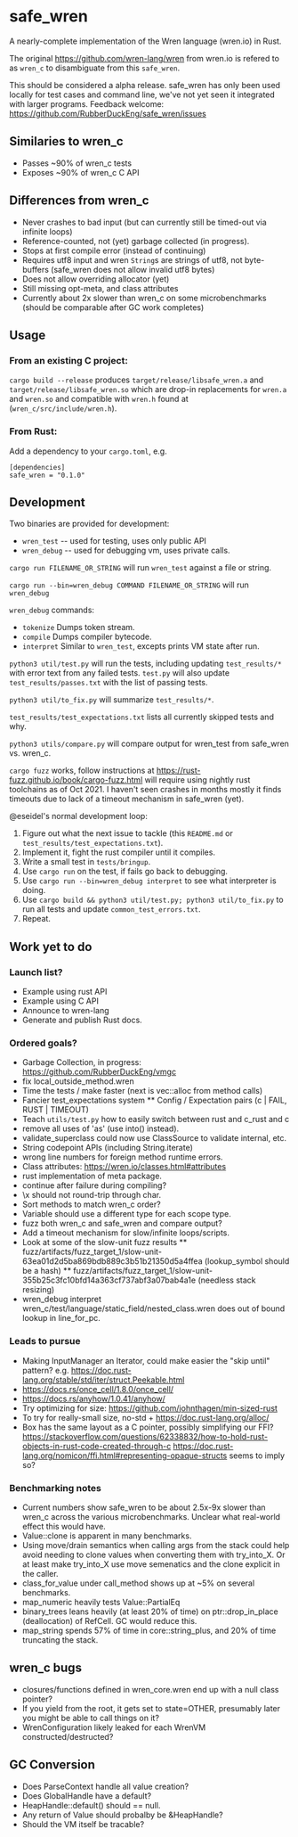 # safe_wren
A nearly-complete implementation of the Wren language (wren.io) in Rust.

The original https://github.com/wren-lang/wren from wren.io is
refered to as `wren_c` to disambiguate from this `safe_wren`.

This should be considered a alpha release.  safe_wren has only been used
locally for test cases and command line, we've not yet seen it integrated
with larger programs.  Feedback welcome: https://github.com/RubberDuckEng/safe_wren/issues

## Similaries to wren_c
* Passes ~90% of wren_c tests
* Exposes ~90% of wren_c C API

## Differences from wren_c
* Never crashes to bad input (but can currently still be timed-out via infinite loops)
* Reference-counted, not (yet) garbage collected (in progress).
* Stops at first compile error (instead of continuing)
* Requires utf8 input and wren `String`s are strings of utf8, not byte-buffers (safe_wren does not allow invalid utf8 bytes)
* Does not allow overriding allocator (yet)
* Still missing opt-meta, and class attributes
* Currently about 2x slower than wren_c on some microbenchmarks (should be comparable after GC work completes)

## Usage

### From an existing C project:

`cargo build --release` produces `target/release/libsafe_wren.a` and
`target/release/libsafe_wren.so` which are drop-in replacements for
`wren.a` and `wren.so` and compatible with `wren.h`
found at (`wren_c/src/include/wren.h`).


### From Rust:
Add a dependency to your `cargo.toml`, e.g.

```
[dependencies]
safe_wren = "0.1.0"
```

## Development

Two binaries are provided for development:
- `wren_test` -- used for testing, uses only public API
- `wren_debug` -- used for debugging vm, uses private calls.

`cargo run FILENAME_OR_STRING` will run `wren_test` against a file or string.


`cargo run --bin=wren_debug COMMAND FILENAME_OR_STRING` will run `wren_debug`

`wren_debug` commands:
* `tokenize` Dumps token stream.
* `compile`  Dumps compiler bytecode.
* `interpret` Similar to `wren_test`, excepts prints VM state after run.


`python3 util/test.py` will run the tests, including updating `test_results/*`
with error text from any failed tests.  `test.py` will also update
`test_results/passes.txt` with the list of passing tests.

`python3 util/to_fix.py` will summarize `test_results/*`.

`test_results/test_expectations.txt` lists all currently skipped tests and why.

`python3 utils/compare.py` will compare output for wren_test from safe_wren vs. wren_c.

`cargo fuzz` works, follow instructions at https://rust-fuzz.github.io/book/cargo-fuzz.html
will require using nightly rust toolchains as of Oct 2021.  I haven't seen crashes in months
mostly it finds timeouts due to lack of a timeout mechanism in safe_wren (yet).

@eseidel's normal development loop:
1. Figure out what the next issue to tackle (this `README.md` or `test_results/test_expectations.txt`).
2. Implement it, fight the rust compiler until it compiles.
3. Write a small test in `tests/bringup`.
4. Use `cargo run` on the test, if fails go back to debugging.
5. Use `cargo run --bin=wren_debug interpret` to see what interpreter is doing.
6. Use `cargo build && python3 util/test.py; python3 util/to_fix.py` to run all tests and update `common_test_errors.txt`.
7. Repeat.

## Work yet to do

### Launch list?
* Example using rust API
* Example using C API
* Announce to wren-lang
* Generate and publish Rust docs.

### Ordered goals?
* Garbage Collection, in progress: https://github.com/RubberDuckEng/vmgc
* fix local_outside_method.wren
* Time the tests / make faster (next is vec::alloc from method calls)
* Fancier test_expectations system
 ** Config / Expectation pairs (c | FAIL, RUST | TIMEOUT)
* Teach `utils/test.py` how to easily switch between rust and c_rust and c
* remove all uses of 'as' (use into() instead).
* validate_superclass could now use ClassSource to validate internal, etc.
* String codepoint APIs (including String.iterate)
* wrong line numbers for foreign method runtime errors.
* Class attributes: https://wren.io/classes.html#attributes
* rust implementation of meta package.
* continue after failure during compiling?
* \x should not round-trip through char.
* Sort methods to match wren_c order?
* Variable should use a different type for each scope type.
* fuzz both wren_c and safe_wren and compare output?
* Add a timeout mechanism for slow/infinite loops/scripts.
* Look at some of the slow-unit fuzz results
 ** fuzz/artifacts/fuzz_target_1/slow-unit-63ea01d2d5ba869bdb889c3b51b21350d5a4ffea (lookup_symbol should be a hash)
 ** fuzz/artifacts/fuzz_target_1/slow-unit-355b25c3fc10bfd14a363cf737abf3a07bab4a1e (needless stack resizing)
* wren_debug interpret wren_c/test/language/static_field/nested_class.wren does out of bound lookup in line_for_pc.

### Leads to pursue
* Making InputManager an Iterator, could make easier the "skip until" pattern?
  e.g. https://doc.rust-lang.org/stable/std/iter/struct.Peekable.html
* https://docs.rs/once_cell/1.8.0/once_cell/
* https://docs.rs/anyhow/1.0.41/anyhow/
* Try optimizing for size: https://github.com/johnthagen/min-sized-rust
* To try for really-small size, no-std + https://doc.rust-lang.org/alloc/
* Box has the same layout as a C pointer, possibly simplifying our FFI?
https://stackoverflow.com/questions/62338832/how-to-hold-rust-objects-in-rust-code-created-through-c
https://doc.rust-lang.org/nomicon/ffi.html#representing-opaque-structs seems to imply so?

### Benchmarking notes
* Current numbers show safe_wren to be about 2.5x-9x slower than wren_c across
  the various microbenchmarks.  Unclear what real-world effect this would have.
* Value::clone is apparent in many benchmarks.
* Using move/drain semantics when calling args from the stack could help avoid
  needing to clone values when converting them with try_into_X.
  Or at least make try_into_X use move semenatics and the clone explicit in
  the caller.
* class_for_value under call_method shows up at ~5% on several benchmarks.
* map_numeric heavily tests Value::PartialEq
* binary_trees leans heavily (at least 20% of time) on ptr::drop_in_place
  (deallocation) of RefCell<ObjInstance>.  GC would reduce this.
* map_string spends 57% of time in core::string_plus, and 20% of time
  truncating the stack.

## wren_c bugs
* closures/functions defined in wren_core.wren end up with a null class pointer?
* If you yield from the root, it gets set to state=OTHER, presumably later you
might be able to call things on it?
* WrenConfiguration likely leaked for each WrenVM constructed/destructed?


## GC Conversion
* Does ParseContext handle all value creation?
* Does GlobalHandle have a default?
* HeapHandle::default() should == null.
* Any return of Value should probalby be &HeapHandle?
* Should the VM itself be tracable?